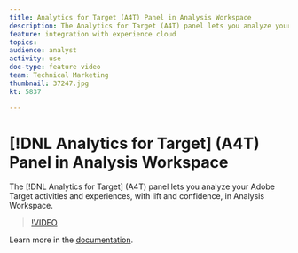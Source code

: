 ```yaml
---
title: Analytics for Target (A4T) Panel in Analysis Workspace
description: The Analytics for Target (A4T) panel lets you analyze your Adobe Target activities and experiences, with lift and confidence, in Analysis Workspace.
feature: integration with experience cloud
topics: 
audience: analyst
activity: use
doc-type: feature video
team: Technical Marketing
thumbnail: 37247.jpg
kt: 5837

---
```


# [!DNL Analytics for Target] (A4T) Panel in Analysis Workspace

The [!DNL Analytics for Target] (A4T) panel lets you analyze your Adobe Target activities and experiences, with lift and confidence, in Analysis Workspace.

>[!VIDEO](https://video.tv.adobe.com/v/37247/?quality=12&learn=on)

Learn more in the [documentation](https://docs.adobe.com/content/help/en/analytics/analyze/analysis-workspace/panels/a4t-panel.html).
